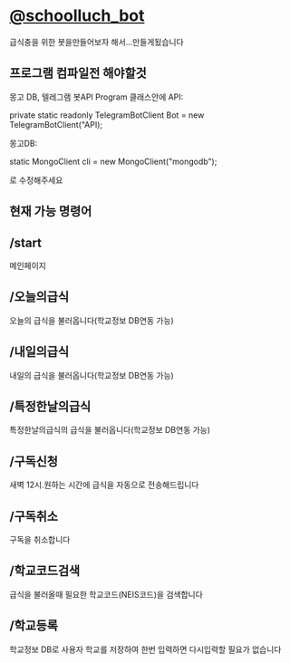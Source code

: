 # [@schoolluch_bot](http://telegram.me/schoollunch_bot)

급식충을 위한 봇을만들어보자 해서...만들게됬습니다

프로그램 컴파일전 해야할것
-------------
몽고 DB, 텔레그램 봇API 
Program 클래스안에
API:

  private static readonly TelegramBotClient Bot = new TelegramBotClient("API);
  
몽고DB:

 static MongoClient cli = new MongoClient("mongodb");

로 수정해주세요

현재 가능 명령어
-------------
## /start

메인페이지

## /오늘의급식
오늘의 급식을 불러옵니다(학교정보 DB연동 가능)

## /내일의급식
내일의 급식을 불러옵니다(학교정보 DB연동 가능)

## /특정한날의급식
특정한날의급식의 급식을 불러옵니다(학교정보 DB연동 가능)

## /구독신청
새벽 12시.원하는 시간에 급식을 자동으로 전송해드립니다

## /구독취소
구독을 취소합니다

## /학교코드검색
급식을 불러올때 필요한 학교코드(NEIS코드)을 검색합니다

## /학교등록
학교정보 DB로 사용자 학교를 저장하여 한번 입력하면 다시입력할 필요가 없습니다
